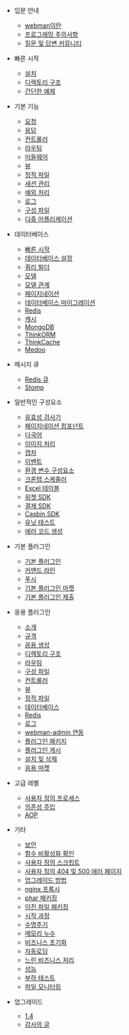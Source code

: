 - 입문 안내

  - [webman이란](README.md)
  - [프로그래밍 주의사항](attention.md)
  - [질문 및 답변 커뮤니티](help.md)
  
- 빠른 시작
  
  - [설치](install.md)
  - [디렉토리 구조](directory.md)
  - [간단한 예제](tutorial.md)

- 기본 기능

  - [요청](request.md)
  - [응답](response.md)
  - [컨트롤러](controller.md)
  - [라우팅](route.md)
  - [미들웨어](middleware.md)
  - [뷰](view.md)
  - [정적 파일](static.md)
  - [세션 관리](session.md)
  - [예외 처리](exception.md)
  - [로그](log.md)
  - [구성 파일](config.md)
  - [다중 어플리케이션](multiapp.md)

- 데이터베이스

  - [빠른 시작](db/tutorial.md)
  - [데이터베이스 설정](db/config.md)
  - [쿼리 빌더](db/queries.md)
  - [모델](db/model.md)
  - [모델 관계](db/relationships.md)
  - [페이지네이션](db/paginator.md)
  - [데이터베이스 마이그레이션](db/migration.md)
  - [Redis](db/redis.md)
  - [캐시](db/cache.md)
  - [MongoDB](db/mongo.md)
  - [ThinkORM](db/thinkorm.md)
  - [ThinkCache](db/thinkcache.md)
  - [Medoo](db/medoo.md)
  
- 메시지 큐
  - [Redis 큐](queue/redis.md)
  - [Stomp](queue/stomp.md)
 
- 일반적인 구성요소
  - [유효성 검사기](components/validation.md)
  - [페이지네이션 컴포넌트](components/paginator.md)
  - [다국어](components/translation.md)
  - [이미지 처리](components/image.md)
  - [캡차](components/captcha.md)
  - [이벤트](components/event.md)
  - [환경 변수 구성요소](components/env.md)
  - [크론탭 스케줄러](components/crontab.md)
  - [Excel 테이블](components/excel.md)
  - [위챗 SDK](components/wechat.md)
  - [결제 SDK](components/payment.md)
  - [Casbin SDK](components/casbin.md)
  - [유닛 테스트](components/unitest.md)
  - [에러 코드 생성](components/generate_error_code.md)

- 기본 플러그인
  - [기본 플러그인](plugin/base.md)
  - [커맨드 라인](plugin/console.md)
  - [푸시](plugin/push.md)
  - [기본 플러그인 마켓](plugin/market.md)
  - [기본 플러그인 제출](plugin/create.md)

- 응용 플러그인
  - [소개](app/app.md)
  - [규격](app/standard.md)
  - [응용 생성](app/create.md)
  - [디렉토리 구조](app/directory.md)
  - [라우팅](app/route.md)
  - [구성 파일](app/config.md)
  - [컨트롤러](app/controller.md)
  - [뷰](app/view.md)
  - [정적 파일](app/static.md)
  - [데이터베이스](app/database.md)
  - [Redis](app/redis.md)
  - [로그](app/log.md)
  - [webman-admin 연동](app/admin.md)
  - [플러그인 패키지](app/pack.md)
  - [플러그인 게시](app/publish.md)
  - [설치 및 삭제](app/install.md)
  - [응용 마켓](app/market.md)

- 고급 레벨
  - [사용자 정의 프로세스](process.md)
  - [의존성 주입](di.md)
  - [AOP](aop.md)
  
- 기타
  - [보안](others/security.md)
  - [함수 비활성화 확인](others/disable-function-check.md)
  - [사용자 정의 스크립트](others/scripts.md)
  - [사용자 정의 404 및 500 에러 페이지](others/custom-error-page.md)
  - [업그레이드 방법](others/upgrade.md)
  - [nginx 프록시](others/nginx-proxy.md)
  - [phar 패키징](others/phar.md)
  - [이진 파일 패키징](others/bin.md)
  - [시작 과정](others/process.md)
  - [수명주기](others/lifecycle.md)
  - [메모리 누수](others/memory-leak.md)
  - [비즈니스 초기화](others/bootstrap.md)
  - [자동로딩](others/autoload.md)
  - [느린 비즈니스 처리](others/task.md)
  - [성능](others/performance.md)
  - [부하 테스트](others/benchmarks.md)
  - [파일 모니터링](others/monitor.md)

- 업그레이드
  - [1.4](upgrade/1-4.md)
  - [감사의 글](thanks.md)
